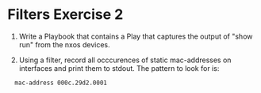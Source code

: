 # Filters Exercise 2

1. Write a Playbook that contains a Play that captures the output of "show run" from the nxos devices.

2. Using a filter, record all occcurences of static mac-addresses on interfaces and print them to stdout. The pattern to look for is:

```
  mac-address 000c.29d2.0001
```
